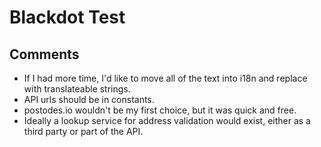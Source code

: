 # Blackdot Test

## Comments

- If I had more time, I'd like to move all of the text into i18n and replace with translateable strings.
- API urls should be in constants.
- postodes.io wouldn't be my first choice, but it was quick and free.
- Ideally a lookup service for address validation would exist, either as a third party or part of the API.
